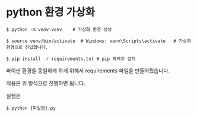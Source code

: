 # python 환경 가상화

```
$ python -m venv venv    # 가상화 환경 생성

$ source venv/bin/activate  # Windows: venv\Scripts\activate   # 가상화 환경으로 진입합니다.

$ pip install -r requirements.txt # pip 패키지 설치
```

파이썬 환경을 동일하게 하게 위해서 requirements 파일을 만들어뒀습니다.

적용은 위 방식으로 진행하면 됩니다. 

실행은

```
$ python {파일명}.py
```

